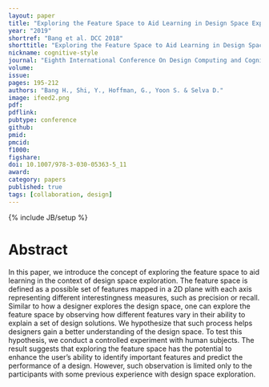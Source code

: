 ```yaml
---
layout: paper
title: "Exploring the Feature Space to Aid Learning in Design Space Exploration"
year: "2019"
shortref: "Bang et al. DCC 2018"
shorttitle: "Exploring the Feature Space to Aid Learning in Design Space Exploration"
nickname: cognitive-style
journal: "Eighth International Conference On Design Computing and Cognition (DCC'18)"
volume:
issue:
pages: 195-212
authors: "Bang H., Shi, Y., Hoffman, G., Yoon S. & Selva D."
image: ifeed2.png
pdf:
pdflink: 
pubtype: conference
github:
pmid:  
pmcid:
f1000:
figshare:
doi: 10.1007/978-3-030-05363-5_11
award: 
category: papers
published: true
tags: [collaboration, design]
---
```

{% include JB/setup %}

# Abstract

In this paper, we introduce the concept of exploring the feature space to aid learning in the context of design space exploration. The feature space is defined as a possible set of features mapped in a 2D plane with each axis representing different interestingness measures, such as precision or recall. Similar to how a designer explores the design space, one can explore the feature space by observing how different features vary in their ability to explain a set of design solutions. We hypothesize that such process helps designers gain a better understanding of the design space. To test this hypothesis, we conduct a controlled experiment with human subjects. The result suggests that exploring the feature space has the potential to enhance the user’s ability to identify important features and predict the performance of a design. However, such observation is limited only to the participants with some previous experience with design space exploration.